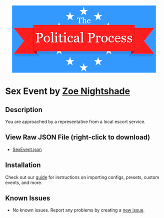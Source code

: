 <p align="center">
  <img src="https://github.com/notchrisbutler/tpp-mods/blob/main/assets/tpp.webp" alt="The Political Process Game banner"/>
</p>

# Sex Event by [Zoe Nightshade](https://discord.com/users/385225470850891797)

## Description
<p>You are approached by a representative from a local escort service.</p>

## View Raw JSON File (right-click to download)

- [SexEvent.json](https://github.com/notchrisbutler/tpp-mods/blob/main/events/Sex%20Event/SexEvent.json)

## Installation

Check out our [guide](../.././README.md#installation) for instructions on importing configs, presets, custom events, and more.

## Known Issues

- No known issues. Report any problems by creating a [new issue](https://github.com/notchrisbutler/tpp-mods/issues/new).
